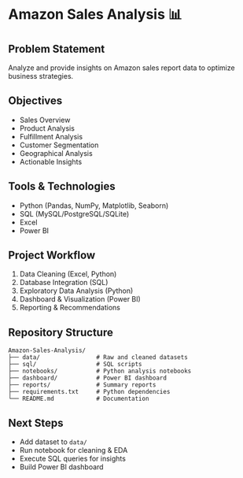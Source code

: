 # Amazon Sales Analysis 📊

## Problem Statement
Analyze and provide insights on Amazon sales report data to optimize business strategies.

## Objectives
- Sales Overview
- Product Analysis
- Fulfillment Analysis
- Customer Segmentation
- Geographical Analysis
- Actionable Insights

## Tools & Technologies
- Python (Pandas, NumPy, Matplotlib, Seaborn)
- SQL (MySQL/PostgreSQL/SQLite)
- Excel
- Power BI

## Project Workflow
1. Data Cleaning (Excel, Python)
2. Database Integration (SQL)
3. Exploratory Data Analysis (Python)
4. Dashboard & Visualization (Power BI)
5. Reporting & Recommendations

## Repository Structure
```
Amazon-Sales-Analysis/
├── data/                # Raw and cleaned datasets
├── sql/                 # SQL scripts
├── notebooks/           # Python analysis notebooks
├── dashboard/           # Power BI dashboard
├── reports/             # Summary reports
├── requirements.txt     # Python dependencies
└── README.md            # Documentation
```

## Next Steps
- Add dataset to `data/`
- Run notebook for cleaning & EDA
- Execute SQL queries for insights
- Build Power BI dashboard
